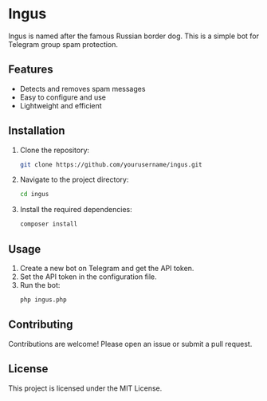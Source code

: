# Ingus

Ingus is named after the famous Russian border dog. This is a simple bot for Telegram group spam protection.

## Features

- Detects and removes spam messages
- Easy to configure and use
- Lightweight and efficient

## Installation

1. Clone the repository:
    ```bash
    git clone https://github.com/yourusername/ingus.git
    ```
2. Navigate to the project directory:
    ```bash
    cd ingus
    ```
3. Install the required dependencies:
    ```bash
    composer install
    ```

## Usage

1. Create a new bot on Telegram and get the API token.
2. Set the API token in the configuration file.
3. Run the bot:
    ```bash
    php ingus.php
    ```

## Contributing

Contributions are welcome! Please open an issue or submit a pull request.

## License

This project is licensed under the MIT License.